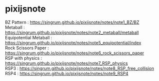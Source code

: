 # pixijsnote  
BZ Pattern : https://singrum.github.io/pixijsnote/notes/note1_BZ/BZ  
Metaball : https://singrum.github.io/pixijsnote/notes/note2_metaball/metaball  
Equipotential Metaball : https://singrum.github.io/pixijsnote/notes/note5_equipotential/index  
Rock Scissors Paper : https://singrum.github.io/pixijsnote/notes/note6_rock_scissors_paper  
RSP with physics : https://singrum.github.io/pixijsnote/notes/note7_RSP_physics  
RSP3 : https://singrum.github.io/pixijsnote/notes/note8_RSP_free_collision  
RSP4 : https://singrum.github.io/pixijsnote/notes/note9_RSP4  